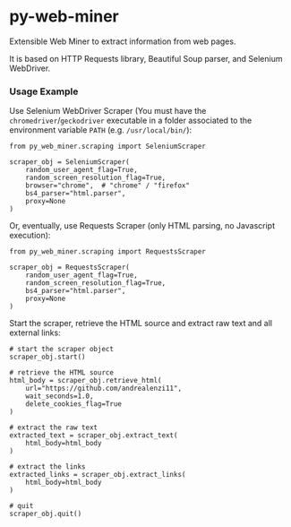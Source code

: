 # py-web-miner
Extensible Web Miner to extract information from web pages. 

It is based on HTTP Requests library, Beautiful Soup parser, and Selenium WebDriver.


### Usage Example

Use Selenium WebDriver Scraper 
(You must have the ``chromedriver``/``geckodriver`` executable in a folder 
associated to the environment variable ``PATH`` (e.g. ``/usr/local/bin/``):
```python3
from py_web_miner.scraping import SeleniumScraper

scraper_obj = SeleniumScraper(
    random_user_agent_flag=True,
    random_screen_resolution_flag=True,
    browser="chrome",  # "chrome" / "firefox"
    bs4_parser="html.parser",
    proxy=None
)
```

Or, eventually, use Requests Scraper (only HTML parsing, no Javascript execution):
```python3
from py_web_miner.scraping import RequestsScraper

scraper_obj = RequestsScraper(
    random_user_agent_flag=True,
    random_screen_resolution_flag=True,
    bs4_parser="html.parser",
    proxy=None
)
```

Start the scraper, retrieve the HTML source and extract raw text and all external links:
```python3
# start the scraper object
scraper_obj.start()

# retrieve the HTML source
html_body = scraper_obj.retrieve_html(
    url="https://github.com/andrealenzi11",
    wait_seconds=1.0,
    delete_cookies_flag=True
)

# extract the raw text
extracted_text = scraper_obj.extract_text(
    html_body=html_body
)

# extract the links
extracted_links = scraper_obj.extract_links(
    html_body=html_body
)

# quit
scraper_obj.quit()
```